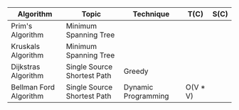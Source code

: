 
Algorithm | Topic | Technique | T(C) | S(C) | 
--- | --- | --- | --- | ---|
Prim's Algorithm | Minimum Spanning Tree | | |
Kruskals Algorithm | Minimum Spanning Tree | | |
Dijkstras Algorithm | Single Source Shortest Path | Greedy | |
Bellman Ford Algorithm | Single Source Shortest Path | Dynamic Programming | O(V * V) |

